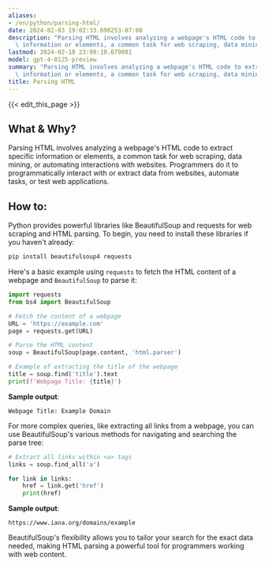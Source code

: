 ```yaml
---
aliases:
- /en/python/parsing-html/
date: 2024-02-03 19:02:33.698253-07:00
description: "Parsing HTML involves analyzing a webpage's HTML code to extract specific\
  \ information or elements, a common task for web scraping, data mining, or\u2026"
lastmod: 2024-02-18 23:09:10.679081
model: gpt-4-0125-preview
summary: "Parsing HTML involves analyzing a webpage's HTML code to extract specific\
  \ information or elements, a common task for web scraping, data mining, or\u2026"
title: Parsing HTML
---
```


{{< edit_this_page >}}

## What & Why?
Parsing HTML involves analyzing a webpage's HTML code to extract specific information or elements, a common task for web scraping, data mining, or automating interactions with websites. Programmers do it to programmatically interact with or extract data from websites, automate tasks, or test web applications.

## How to:
Python provides powerful libraries like BeautifulSoup and requests for web scraping and HTML parsing. To begin, you need to install these libraries if you haven't already:

```bash
pip install beautifulsoup4 requests
```

Here's a basic example using `requests` to fetch the HTML content of a webpage and `BeautifulSoup` to parse it:

```python
import requests
from bs4 import BeautifulSoup

# Fetch the content of a webpage
URL = 'https://example.com'
page = requests.get(URL)

# Parse the HTML content
soup = BeautifulSoup(page.content, 'html.parser')

# Example of extracting the title of the webpage
title = soup.find('title').text
print(f'Webpage Title: {title}')
```

**Sample output**:
```
Webpage Title: Example Domain
```

For more complex queries, like extracting all links from a webpage, you can use BeautifulSoup's various methods for navigating and searching the parse tree:

```python
# Extract all links within <a> tags
links = soup.find_all('a')

for link in links:
    href = link.get('href')
    print(href)
```

**Sample output**:
```
https://www.iana.org/domains/example
```

BeautifulSoup's flexibility allows you to tailor your search for the exact data needed, making HTML parsing a powerful tool for programmers working with web content.
